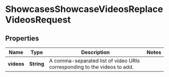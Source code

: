 

# ShowcasesShowcaseVideosReplaceVideosRequest


## Properties

| Name | Type | Description | Notes |
|------------ | ------------- | ------------- | -------------|
|**videos** | **String** | A comma-separated list of video URIs corresponding to the videos to add. |  |



